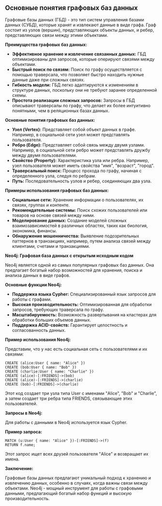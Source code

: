 ## Основные понятия графовых баз данных

Графовые базы данных (ГБД) - это тип систем управления базами данных (СУБД), которые хранят и извлекают данные в виде графа. Граф состоит из узлов (вершин), представляющих объекты данных, и ребер, представляющих связи между этими объектами.

**Преимущества графовых баз данных:**

* **Эффективное хранение и извлечение связанных данных:** ГБД оптимизированы для запросов, которые оперируют связями между объектами. 
* **Быстрый поиск по связям:** Поиск по графу осуществляется с помощью траверсала, что позволяет быстро находить нужные данные даже при сложных связях.
* **Гибкость модели:** ГБД легко адаптируются к изменениям в структуре данных, поскольку они не требуют заранее определенной схемы.
* **Простота реализации сложных запросов:** Запросы в ГБД описывают траверсалы по графу, что делает их более интуитивно понятными, чем в реляционных базах данных.

**Основные понятия графовых баз данных:**

* **Узел (Vertex):** Представляет собой объект данных в графе. Например, в социальной сети узел может представлять пользователя.
* **Ребро (Edge):** Представляет собой связь между двумя узлами. Например, в социальной сети ребро может представлять дружбу между двумя пользователями.
* **Свойство (Property):** Характеристика узла или ребра. Например, узел пользователя может иметь свойства "имя", "возраст", "город".
* **Траверсальный поиск:** Процесс прохода по графу, начиная с определенного узла, следуя по ребрам. 
* **Путь:** Последовательность узлов и ребер, соединяющих два узла.

**Примеры использования графовых баз данных:**

* **Социальные сети:** Хранение информации о пользователях, их связях, группах и контенте.
* **Рекомендательные системы:** Поиск схожих пользователей или товаров на основе связей между ними.
* **Моделирование данных:** Создание моделей сложных взаимозависимостей в различных областях, таких как биология, экономика, финансы.
* **Обнаружение мошенничества:** Выявление подозрительных паттернов в транзакциях, например, путем анализа связей между клиентами, счетами и транзакциями.

**Neo4j: Графовая база данных с открытым исходным кодом**

Neo4j является одной из самых популярных графовых баз данных. Она предлагает богатый набор возможностей для хранения, поиска и анализа данных в виде графов. 

**Основные функции Neo4j:**

* **Поддержка языка Cypher:** Специализированный язык запросов для работы с графами. 
* **Высокая производительность:** Оптимизированная для обработки запросов, требующих траверсала по графу. 
* **Масштабируемость:** Возможность развертывания на кластерах для обработки больших объемов данных.
* **Поддержка ACID-свойств:** Гарантирует целостность и согласованность данных.

**Пример использования Neo4j:**

Представим, что у нас есть социальная сеть с пользователями и их связями:

```cypher
CREATE (alice:User { name: "Alice" })
CREATE (bob:User { name: "Bob" })
CREATE (charlie:User { name: "Charlie" })
CREATE (alice)-[:FRIENDS]->(bob)
CREATE (alice)-[:FRIENDS]->(charlie)
CREATE (bob)-[:FRIENDS]->(charlie)
```

Этот код создает три узла типа User с именами "Alice", "Bob" и "Charlie", а затем создает три ребра типа FRIENDS, связывающие этих пользователей.

**Запросы в Neo4j:**

Для работы с данными в Neo4j используется язык Cypher. 

**Пример запроса:**

```cypher
MATCH (u:User { name: "Alice" })-[:FRIENDS]->(f)
RETURN f.name;
```

Этот запрос ищет всех друзей пользователя "Alice" и возвращает их имена.

**Заключение:**

Графовые базы данных предлагают уникальный подход к хранению и извлечению данных, особенно в случаях, когда важны связи между объектами. Neo4j - мощный инструмент для работы с графовыми данными, предлагающий богатый набор функций и высокую производительность. 
